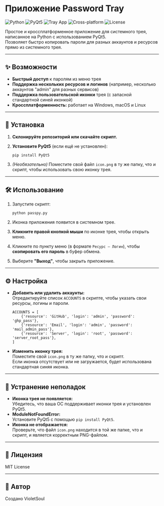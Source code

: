 # Приложение Password Tray

![Python](https://img.shields.io/badge/Python-3776AB?style=flat&logo=python&logoColor=white)
![PyQt5](https://img.shields.io/badge/PyQt5-41CD52?style=flat&logo=qt&logoColor=white)
![Tray App](https://img.shields.io/badge/Tray_App-✓-blue)
![Cross-platform](https://img.shields.io/badge/Cross--platform-✓-brightgreen)
![License](https://img.shields.io/badge/License-MIT-blue)

Простое и кроссплатформенное приложение для системного трея, написанное на Python с использованием PyQt5.  
Позволяет быстро копировать пароли для разных аккаунтов и ресурсов прямо из системного трея.

---

## ✨ Возможности

- **Быстрый доступ** к паролям из меню трея
- **Поддержка нескольких ресурсов и логинов** (например, несколько аккаунтов "admin" для разных сервисов)
- **Поддержка пользовательской иконки** трея (с запасной стандартной синей иконкой)
- **Кроссплатформенность:** работает на Windows, macOS и Linux

---

## 🚀 Установка

1. **Склонируйте репозиторий или скачайте скрипт.**
2. **Установите PyQt5** (если ещё не установлен):

    ```
    pip install PyQt5
    ```

3. *(Необязательно)* Поместите свой файл `icon.png` в ту же папку, что и скрипт, чтобы использовать свою иконку трея.

---

## 🛠️ Использование

1. Запустите скрипт:

    ```
    python passpy.py
    ```

2. Иконка приложения появится в системном трее.
3. **Кликните правой кнопкой мыши** по иконке трея, чтобы открыть меню.
4. Кликните по пункту меню (в формате `Ресурс — Логин`), чтобы **скопировать его пароль** в буфер обмена.
5. Выберите **"Выход"**, чтобы закрыть приложение.

---

## ⚙️ Настройка

- **Добавить или удалить аккаунты:**  
  Отредактируйте список `ACCOUNTS` в скрипте, чтобы указать свои ресурсы, логины и пароли.

    ```
    ACCOUNTS = [
        {'resource': 'GitHub', 'login': 'admin', 'password': 'ghp_pass'},
        {'resource': 'Email', 'login': 'admin', 'password': 'mail_admin_pass'},
        {'resource': 'Server', 'login': 'root', 'password': 'server_root_pass'},
    ]
    ```

- **Изменить иконку трея:**  
  Поместите свой `icon.png` в ту же папку, что и скрипт.  
  Если иконка отсутствует или не загружается, будет использована стандартная синяя иконка.

---

## 🐞 Устранение неполадок

- **Иконка трея не появляется:**  
  Убедитесь, что ваша ОС поддерживает иконки трея и установлен PyQt5.
- **ModuleNotFoundError:**  
  Установите PyQt5 с помощью `pip install PyQt5`.
- **Иконка не отображается:**  
  Проверьте, что файл `icon.png` находится в той же папке, что и скрипт, и является корректным PNG-файлом.

---

## 📄 Лицензия

MIT License

---

## 👤 Автор

Создано VioletSoul